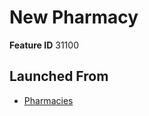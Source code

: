 # New Pharmacy

**Feature ID** 31100

## Launched From

- [Pharmacies](Pharmacies.md)












































































